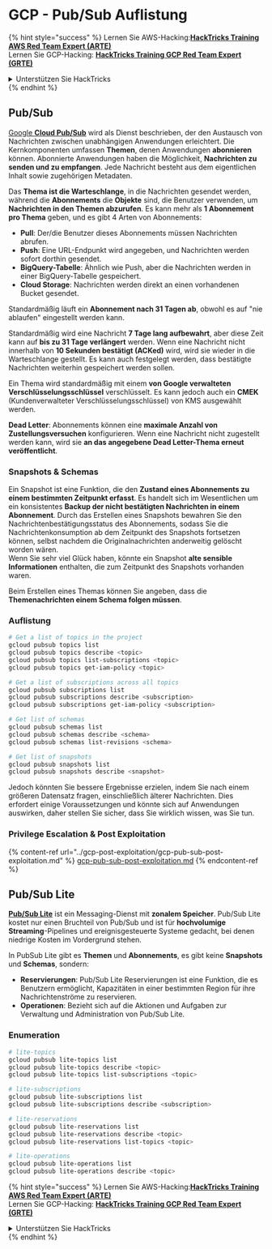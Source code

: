 # GCP - Pub/Sub Auflistung

{% hint style="success" %}
Lernen Sie AWS-Hacking:<img src="/.gitbook/assets/image.png" alt="" data-size="line">[**HackTricks Training AWS Red Team Expert (ARTE)**](https://training.hacktricks.xyz/courses/arte)<img src="/.gitbook/assets/image.png" alt="" data-size="line">\
Lernen Sie GCP-Hacking: <img src="/.gitbook/assets/image (2).png" alt="" data-size="line">[**HackTricks Training GCP Red Team Expert (GRTE)**<img src="/.gitbook/assets/image (2).png" alt="" data-size="line">](https://training.hacktricks.xyz/courses/grte)

<details>

<summary>Unterstützen Sie HackTricks</summary>

* Überprüfen Sie die [**Abonnementpläne**](https://github.com/sponsors/carlospolop)!
* **Treten Sie der** 💬 [**Discord-Gruppe**](https://discord.gg/hRep4RUj7f) oder der [**Telegram-Gruppe**](https://t.me/peass) bei oder **folgen** Sie uns auf **Twitter** 🐦 [**@hacktricks\_live**](https://twitter.com/hacktricks\_live)**.**
* **Teilen Sie Hacking-Tricks, indem Sie PRs an die** [**HackTricks**](https://github.com/carlospolop/hacktricks) und [**HackTricks Cloud**](https://github.com/carlospolop/hacktricks-cloud) Github-Repositorys senden.

</details>
{% endhint %}

## Pub/Sub <a href="#reviewing-cloud-pubsub" id="reviewing-cloud-pubsub"></a>

[Google **Cloud Pub/Sub**](https://cloud.google.com/pubsub/) wird als Dienst beschrieben, der den Austausch von Nachrichten zwischen unabhängigen Anwendungen erleichtert. Die Kernkomponenten umfassen **Themen**, denen Anwendungen **abonnieren** können. Abonnierte Anwendungen haben die Möglichkeit, **Nachrichten zu senden und zu empfangen**. Jede Nachricht besteht aus dem eigentlichen Inhalt sowie zugehörigen Metadaten.

Das **Thema ist die Warteschlange**, in die Nachrichten gesendet werden, während die **Abonnements** die **Objekte** sind, die Benutzer verwenden, um **Nachrichten in den Themen abzurufen**. Es kann mehr als **1 Abonnement pro Thema** geben, und es gibt 4 Arten von Abonnements:

* **Pull**: Der/die Benutzer dieses Abonnements müssen Nachrichten abrufen.
* **Push**: Eine URL-Endpunkt wird angegeben, und Nachrichten werden sofort dorthin gesendet.
* **BigQuery-Tabelle**: Ähnlich wie Push, aber die Nachrichten werden in einer BigQuery-Tabelle gespeichert.
* **Cloud Storage**: Nachrichten werden direkt an einen vorhandenen Bucket gesendet.

Standardmäßig läuft ein **Abonnement nach 31 Tagen ab**, obwohl es auf "nie ablaufen" eingestellt werden kann.

Standardmäßig wird eine Nachricht **7 Tage lang aufbewahrt**, aber diese Zeit kann auf **bis zu 31 Tage verlängert** werden. Wenn eine Nachricht nicht innerhalb von **10 Sekunden bestätigt (ACKed)** wird, wird sie wieder in die Warteschlange gestellt. Es kann auch festgelegt werden, dass bestätigte Nachrichten weiterhin gespeichert werden sollen.

Ein Thema wird standardmäßig mit einem **von Google verwalteten Verschlüsselungsschlüssel** verschlüsselt. Es kann jedoch auch ein **CMEK** (Kundenverwalteter Verschlüsselungsschlüssel) von KMS ausgewählt werden.

**Dead Letter**: Abonnements können eine **maximale Anzahl von Zustellungsversuchen** konfigurieren. Wenn eine Nachricht nicht zugestellt werden kann, wird sie **an das angegebene Dead Letter-Thema erneut veröffentlicht**.

### Snapshots & Schemas

Ein Snapshot ist eine Funktion, die den **Zustand eines Abonnements zu einem bestimmten Zeitpunkt erfasst**. Es handelt sich im Wesentlichen um ein konsistentes **Backup der nicht bestätigten Nachrichten in einem Abonnement**. Durch das Erstellen eines Snapshots bewahren Sie den Nachrichtenbestätigungsstatus des Abonnements, sodass Sie die Nachrichtenkonsumption ab dem Zeitpunkt des Snapshots fortsetzen können, selbst nachdem die Originalnachrichten anderweitig gelöscht worden wären.\
Wenn Sie sehr viel Glück haben, könnte ein Snapshot **alte sensible Informationen** enthalten, die zum Zeitpunkt des Snapshots vorhanden waren.

Beim Erstellen eines Themas können Sie angeben, dass die **Themenachrichten einem Schema folgen müssen**.

### Auflistung
```bash
# Get a list of topics in the project
gcloud pubsub topics list
gcloud pubsub topics describe <topic>
gcloud pubsub topics list-subscriptions <topic>
gcloud pubsub topics get-iam-policy <topic>

# Get a list of subscriptions across all topics
gcloud pubsub subscriptions list
gcloud pubsub subscriptions describe <subscription>
gcloud pubsub subscriptions get-iam-policy <subscription>

# Get list of schemas
gcloud pubsub schemas list
gcloud pubsub schemas describe <schema>
gcloud pubsub schemas list-revisions <schema>

# Get list of snapshots
gcloud pubsub snapshots list
gcloud pubsub snapshots describe <snapshot>
```
Jedoch könnten Sie bessere Ergebnisse erzielen, indem Sie nach einem größeren Datensatz fragen, einschließlich älterer Nachrichten. Dies erfordert einige Voraussetzungen und könnte sich auf Anwendungen auswirken, daher stellen Sie sicher, dass Sie wirklich wissen, was Sie tun.

### Privilege Escalation & Post Exploitation

{% content-ref url="../gcp-post-exploitation/gcp-pub-sub-post-exploitation.md" %}
[gcp-pub-sub-post-exploitation.md](../gcp-post-exploitation/gcp-pub-sub-post-exploitation.md)
{% endcontent-ref %}

## Pub/Sub Lite

[**Pub/Sub Lite**](https://cloud.google.com/pubsub/docs/choosing-pubsub-or-lite) ist ein Messaging-Dienst mit **zonalem Speicher**. Pub/Sub Lite kostet nur einen Bruchteil von Pub/Sub und ist für **hochvolumige Streaming**-Pipelines und ereignisgesteuerte Systeme gedacht, bei denen niedrige Kosten im Vordergrund stehen.

In PubSub Lite gibt es **Themen** und **Abonnements**, es gibt keine **Snapshots** und **Schemas**, sondern:

- **Reservierungen**: Pub/Sub Lite Reservierungen ist eine Funktion, die es Benutzern ermöglicht, Kapazitäten in einer bestimmten Region für ihre Nachrichtenströme zu reservieren.
- **Operationen**: Bezieht sich auf die Aktionen und Aufgaben zur Verwaltung und Administration von Pub/Sub Lite.

### Enumeration
```bash
# lite-topics
gcloud pubsub lite-topics list
gcloud pubsub lite-topics describe <topic>
gcloud pubsub lite-topics list-subscriptions <topic>

# lite-subscriptions
gcloud pubsub lite-subscriptions list
gcloud pubsub lite-subscriptions describe <subscription>

# lite-reservations
gcloud pubsub lite-reservations list
gcloud pubsub lite-reservations describe <topic>
gcloud pubsub lite-reservations list-topics <topic>

# lite-operations
gcloud pubsub lite-operations list
gcloud pubsub lite-operations describe <topic>
```
{% hint style="success" %}
Lernen Sie AWS-Hacking:<img src="/.gitbook/assets/image.png" alt="" data-size="line">[**HackTricks Training AWS Red Team Expert (ARTE)**](https://training.hacktricks.xyz/courses/arte)<img src="/.gitbook/assets/image.png" alt="" data-size="line">\
Lernen Sie GCP-Hacking: <img src="/.gitbook/assets/image (2).png" alt="" data-size="line">[**HackTricks Training GCP Red Team Expert (GRTE)**<img src="/.gitbook/assets/image (2).png" alt="" data-size="line">](https://training.hacktricks.xyz/courses/grte)

<details>

<summary>Unterstützen Sie HackTricks</summary>

* Überprüfen Sie die [**Abonnementpläne**](https://github.com/sponsors/carlospolop)!
* **Treten Sie der** 💬 [**Discord-Gruppe**](https://discord.gg/hRep4RUj7f) oder der [**Telegram-Gruppe**](https://t.me/peass) bei oder **folgen** Sie uns auf **Twitter** 🐦 [**@hacktricks\_live**](https://twitter.com/hacktricks\_live)**.**
* **Teilen Sie Hacking-Tricks, indem Sie PRs an die** [**HackTricks**](https://github.com/carlospolop/hacktricks) und [**HackTricks Cloud**](https://github.com/carlospolop/hacktricks-cloud) Github-Repositories einreichen.

</details>
{% endhint %}
